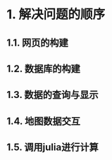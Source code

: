 # 1. 解决问题的顺序

## 1.1. 网页的构建



## 1.2. 数据库的构建

## 1.3. 数据的查询与显示

## 1.4. 地图数据交互

## 1.5. 调用julia进行计算
